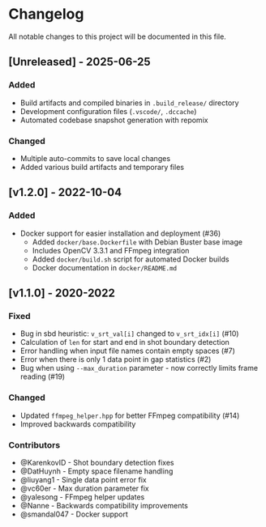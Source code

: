 # Changelog

All notable changes to this project will be documented in this file.

## [Unreleased] - 2025-06-25

### Added
- Build artifacts and compiled binaries in `.build_release/` directory
- Development configuration files (`.vscode/`, `.dccache`)
- Automated codebase snapshot generation with repomix

### Changed
- Multiple auto-commits to save local changes
- Added various build artifacts and temporary files

## [v1.2.0] - 2022-10-04

### Added
- Docker support for easier installation and deployment (#36)
  - Added `docker/base.Dockerfile` with Debian Buster base image
  - Includes OpenCV 3.3.1 and FFmpeg integration
  - Added `docker/build.sh` script for automated Docker builds
  - Docker documentation in `docker/README.md`

## [v1.1.0] - 2020-2022

### Fixed
- Bug in sbd heuristic: `v_srt_val[i]` changed to `v_srt_idx[i]` (#10)
- Calculation of `len` for start and end in shot boundary detection
- Error handling when input file names contain empty spaces (#7)
- Error when there is only 1 data point in gap statistics (#2)
- Bug when using `--max_duration` parameter - now correctly limits frame reading (#19)

### Changed
- Updated `ffmpeg_helper.hpp` for better FFmpeg compatibility (#14)
- Improved backwards compatibility

### Contributors
- @KarenkovID - Shot boundary detection fixes
- @DatHuynh - Empty space filename handling
- @liuyang1 - Single data point error fix
- @vc60er - Max duration parameter fix
- @yalesong - FFmpeg helper updates
- @Nanne - Backwards compatibility improvements
- @smandal047 - Docker support